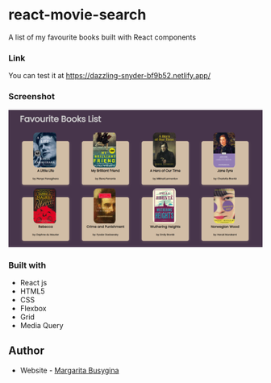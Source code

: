 # react-movie-search
A list of my favourite books built with React components

### Link
You can test it at https://dazzling-snyder-bf9b52.netlify.app/


### Screenshot

![](./fav-books-react-webpage.PNG)



### Built with
- React js
- HTML5
- CSS
- Flexbox
- Grid
- Media Query

## Author

- Website - [Margarita Busygina](https://festive-meninsky-f42b8d.netlify.app/)
